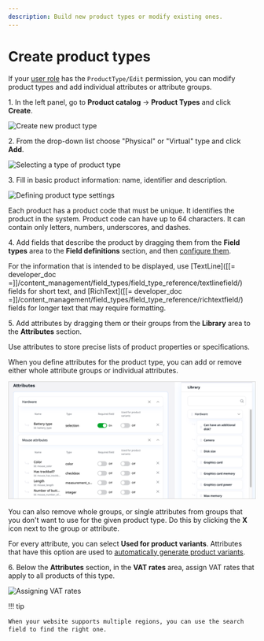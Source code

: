 ```yaml
---
description: Build new product types or modify existing ones.
---
```


# Create product types

If your [user role](../permission_management/work_with_permissions.md) has the `ProductType/Edit` permission, you can modify product types and add individual attributes or attribute groups.

1\. In the left panel, go to **Product catalog** -> **Product Types** and click **Create**.

![Create new product type](create_new_product_type.png "Create new product type")

2\. From the drop-down list choose "Physical" or "Virtual" type and click **Add**.

![Selecting a type of product type](virtual_product_type.png "Selecting a type of product type")

3\. Fill in basic product information: name, identifier and description.

![Defining product type settings](create_product_type.png "Defining product type settings")

Each product has a product code that must be unique. It identifies the product in the system.
Product code can have up to 64 characters. It can contain only letters, numbers, underscores, and dashes.

4\. Add fields that describe the product by dragging them from the **Field types** area to the **Field definitions** section, and then [configure them](../content_management/configure_ct_field_settings.md).

For the information that is intended to be displayed, use [TextLine]([[= developer_doc =]]/content_management/field_types/field_type_reference/textlinefield/) fields for short text, and [RichText]([[= developer_doc =]]/content_management/field_types/field_type_reference/richtextfield/) fields for longer text that may require formatting.

5\. Add attributes by dragging them or their groups from the **Library** area to the **Attributes** section.

Use attributes to store precise lists of product properties or specifications.

When you define attributes for the product type, you can add or remove either whole attribute groups or individual attributes.

![Adding attributes to a product type](img/adding_attributes.png "Adding attributes to a product type")

You can also remove whole groups, or single attributes from groups that you don't want to use for the given product type.
Do this by clicking the **X** icon next to the group or attribute.

<a name="vat"></a>
For every attribute, you can select **Used for product variants**.
Attributes that have this option are used to [automatically generate product variants](work_with_product_variants.md#generate-variants).

6\. Below the **Attributes** section, in the **VAT rates** area, assign VAT rates that apply to all products of this type.

![Assigning VAT rates](vat_rates_product_type.png "Assigning VAT rates")

!!! tip

    When your website supports multiple regions, you can use the search field to find the right one.
